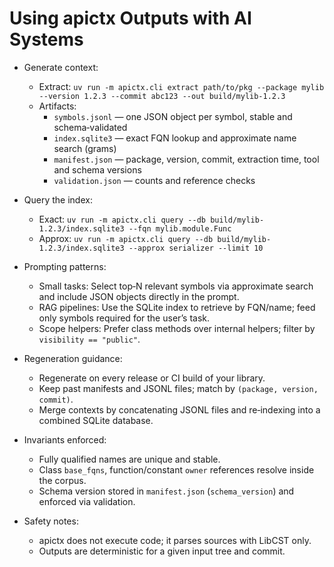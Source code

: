 # Using apictx Outputs with AI Systems

- Generate context:
  - Extract: `uv run -m apictx.cli extract path/to/pkg --package mylib --version 1.2.3 --commit abc123 --out build/mylib-1.2.3`
  - Artifacts:
    - `symbols.jsonl` — one JSON object per symbol, stable and schema‑validated
    - `index.sqlite3` — exact FQN lookup and approximate name search (grams)
    - `manifest.json` — package, version, commit, extraction time, tool and schema versions
    - `validation.json` — counts and reference checks

- Query the index:
  - Exact: `uv run -m apictx.cli query --db build/mylib-1.2.3/index.sqlite3 --fqn mylib.module.Func`
  - Approx: `uv run -m apictx.cli query --db build/mylib-1.2.3/index.sqlite3 --approx serializer --limit 10`

- Prompting patterns:
  - Small tasks: Select top‑N relevant symbols via approximate search and include JSON objects directly in the prompt.
  - RAG pipelines: Use the SQLite index to retrieve by FQN/name; feed only symbols required for the user’s task.
  - Scope helpers: Prefer class methods over internal helpers; filter by `visibility == "public"`.

- Regeneration guidance:
  - Regenerate on every release or CI build of your library.
  - Keep past manifests and JSONL files; match by `(package, version, commit)`.
  - Merge contexts by concatenating JSONL files and re‑indexing into a combined SQLite database.

- Invariants enforced:
  - Fully qualified names are unique and stable.
  - Class `base_fqns`, function/constant `owner` references resolve inside the corpus.
  - Schema version stored in `manifest.json` (`schema_version`) and enforced via validation.

- Safety notes:
  - apictx does not execute code; it parses sources with LibCST only.
  - Outputs are deterministic for a given input tree and commit.

